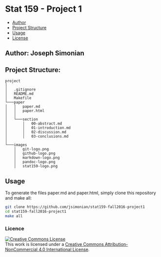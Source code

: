 # Stat 159 - Project 1

- [Author](#author)
- [Project Structure](#project-structure)
- [Usage](#usage)
- [License](#license)


## Author: Joseph Simonian

## Project Structure:

```
project
│
│   .gitignore
│   README.md
│   Makefile
└───paper
│   │   paper.md
│   │   paper.html
│   │
│   └───section
│       │   00-abstract.md
│       │   01-introduction.md
│       │   02-discussion.md
│       │   03-conclusions.md
│   
└───images
    │   git-logo.png
    │   github-logo.png
    │   markdown-logo.png
    │   pandoc-logo.png
    │   stat159-logo.png
```

## Usage

To generate the files paper.md and paper.html, simply clone this repository and make all:

```bash
git clone https://github.com/jsimonian/stat159-fall2016-project1
cd stat159-fall2016-project1
make all
```

### Licence
<a rel="license" href="http://creativecommons.org/licenses/by-nc/4.0/"><img alt="Creative Commons License" style="border-width:0" src="https://i.creativecommons.org/l/by-nc/4.0/88x31.png" /></a><br />This work is licensed under a <a rel="license" href="http://creativecommons.org/licenses/by-nc/4.0/">Creative Commons Attribution-NonCommercial 4.0 International License</a>.
